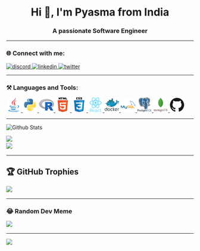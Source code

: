 <h1 align="center">Hi 👋, I'm Pyasma from India</h1>
<h3 align="center">A passionate Software Engineer</h3>

---

<h3 align="left">🌐 Connect with me:</h3>
<p align="left">
  <a href="https://discord.gg/kuMxNnAX" target="_blank">
    <img src="https://img.shields.io/badge/Discord-%237289DA.svg?logo=discord&logoColor=white" alt="discord"/>
  </a>
  <a href="https://www.linkedin.com/in/piyush-mudgal?utm_source=share&utm_campaign=share_via&utm_content=profile&utm_medium=android_app" target="_blank">
    <img src="https://img.shields.io/badge/LinkedIn-%230077B5.svg?logo=linkedin&logoColor=white" alt="linkedin"/>
  </a>
  <a href="https://x.com/PranyaSharma?t=ha3ndim0VkrDKeT3Egs_Gg&s=09" target="_blank">
    <img src="https://img.shields.io/badge/Twitter-%231DA1F2.svg?logo=Twitter&logoColor=white" alt="twitter"/>
  </a>
</p>

---

<h3 align="left">⚒️ Languages and Tools:</h3>
<p align="left">
  <a href="https://www.java.com/" target="_blank">
    <img src="https://raw.githubusercontent.com/devicons/devicon/master/icons/java/java-original.svg" width="40" height="40" alt="Java"/>
  </a>
  <a href="https://www.python.org/" target="_blank">
    <img src="https://raw.githubusercontent.com/devicons/devicon/master/icons/python/python-original.svg" width="40" height="40" alt="Python"/>
  </a>
  <a href="https://www.r-project.org/" target="_blank">
    <img src="https://raw.githubusercontent.com/devicons/devicon/master/icons/r/r-original.svg" width="40" height="40" alt="R"/>
  </a>
  <a href="https://www.w3.org/html/" target="_blank">
    <img src="https://raw.githubusercontent.com/devicons/devicon/master/icons/html5/html5-original-wordmark.svg" width="40" height="40" alt="HTML5"/>
  </a>
  <a href="https://www.w3.org/Style/CSS/" target="_blank">
    <img src="https://raw.githubusercontent.com/devicons/devicon/master/icons/css3/css3-original-wordmark.svg" width="40" height="40" alt="CSS3"/>
  </a>
  <a href="https://reactjs.org/" target="_blank">
    <img src="https://raw.githubusercontent.com/devicons/devicon/master/icons/react/react-original-wordmark.svg" width="40" height="40" alt="React"/>
  </a>
  <a href="https://www.docker.com/" target="_blank">
    <img src="https://raw.githubusercontent.com/devicons/devicon/master/icons/docker/docker-original-wordmark.svg" width="40" height="40" alt="Docker"/>
  </a>
  <a href="https://www.mysql.com/" target="_blank">
    <img src="https://raw.githubusercontent.com/devicons/devicon/master/icons/mysql/mysql-original-wordmark.svg" width="40" height="40" alt="MySQL"/>
  </a>
  <a href="https://www.postgresql.org/" target="_blank">
    <img src="https://raw.githubusercontent.com/devicons/devicon/master/icons/postgresql/postgresql-original-wordmark.svg" width="40" height="40" alt="PostgreSQL"/>
  </a>
  <a href="https://www.mongodb.com/" target="_blank">
    <img src="https://raw.githubusercontent.com/devicons/devicon/master/icons/mongodb/mongodb-original-wordmark.svg" width="40" height="40" alt="MongoDB"/>
  </a>
  <a href="https://github.com/" target="_blank">
    <img src="https://raw.githubusercontent.com/devicons/devicon/master/icons/github/github-original.svg" width="40" height="40" alt="GitHub"/>
  </a>
</p>

---

![Github Stats](https://github-readme-stats.vercel.app/api?username=Pyasma&bg_color=30,e96443,904e95&title_color=fff&text_color=fff)  

![](https://github-readme-streak-stats.herokuapp.com/?user=Pyasma&theme=synthwave&hide_border=false)<br/>
![](https://github-readme-stats.vercel.app/api/top-langs/?username=Pyasma&theme=synthwave&hide_border=false&layout=compact)

---

## 🏆 GitHub Trophies
![](https://github-profile-trophy.vercel.app/?username=Pyasma&theme=radical&no-frame=false&no-bg=true&margin-w=4)

---

### 😂 Random Dev Meme
<img src="https://random-memer.herokuapp.com/" width="512px"/>

---
[![](https://visitcount.itsvg.in/api?id=Pyasma&icon=0&color=0)](https://visitcount.itsvg.in)
